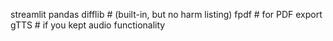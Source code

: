streamlit
pandas
difflib       # (built-in, but no harm listing)
fpdf          # for PDF export
gTTS          # if you kept audio functionality
